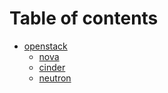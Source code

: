 # Table of contents

* [openstack](README.md)
  * [nova](openstack/nova.md)
  * [cinder](openstack/cinder.md)
  * [neutron](openstack/neutron.md)
